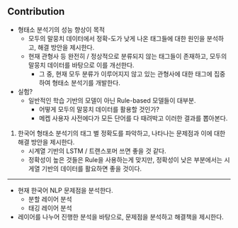 ## Contribution
- 형태소 분석기의 성능 향상이 목적
	- 모두의 말뭉치 데이터에서 정확-도가 낮게 나온 태그들에 대한 원인을 분석하고, 해결 방안을 제시한다.
	- 현재 관형사 등 완전히 / 정상적으로 분류되지 않는 태그들이 존재하고, 모두의 말뭉치 데이터를 바탕으로 이를 개선한다.
		- 그 중, 현재 모두 분류가 이루어지지 않고 있는 관형사에 대한 태그에 집중하여 형태소 분석기를 개발한다.
- 실험?
	- 일반적인 학습 기반의 모델이 아닌 Rule-based 모델들이 대부분.
		- 어떻게 모두의 말뭉치 데이터를 활용할 것인가?
		- 메켑 사용자 사전에다가 모든 단어를 다 때려박고 이러한 결과를 뽑아본다.

1. 한국어 형태소 분석기의 태그 별 정확도를 파악하고, 나타나는 문제점과 이에 대한 해결 방안을 제시한다.
	- 시계열 기반의 LSTM / 트랜스포머 쓰면 좋을 것 같다.
	- 정확성이 높은 것들은 Rule을 사용하는게 맞지만, 정확성이 낮은 부분에서는 시게열 기반의 데이터를 활요하면 좋을 것이다.

---

- 현재 한국어 NLP 문제점을 분석한다.
	- 분할 레이어 분석
	- 태깅 레이어 분석
- 레이어를 나누어 진행한 분석을 바탕으로, 문제점을 분석하고 해결책을 제시한다.